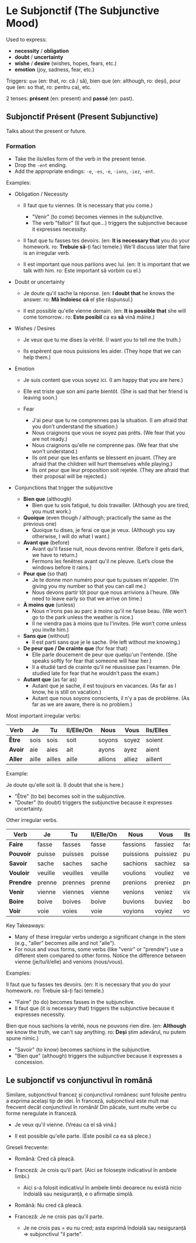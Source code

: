 # Le Subjonctif (The Subjunctive Mood)

Used to express:

- **necessity** / **obligation**
- **doubt** / **uncertainty**
- **wishe** / **desire** (wishes, hopes, fears, etc.)
- **emotion** (joy, sadness, fear, etc.)

Triggers: `que` (en: that, ro: că / să), bien que (en: although, ro: deși), pour que (en: so that, ro: pentru ca), etc.

2 tenses: **présent** (en: present) and **passé** (en: past).

## Subjonctif Présent (Present Subjunctive)

Talks about the present or future.

### Formation

- Take the ils/elles form of the verb in the present tense.
- Drop the `-ent` ending.
- Add the appropriate endings:
`-e`, `-es`, `-e`, `-ions`, `-iez`, `-ent`.

Examples:

- Obligation / Necessity

  - Il faut que tu viennes. (It is necessary that you come.)
    - "Venir" (to come) becomes viennes in the subjunctive.
    - The verb "falloir" (Il faut que…) triggers the subjunctive because it expresses necessity.
  
  - Il faut que tu fasses tes devoirs. (en: **It is necessary that** you do your homework. ro: **Trebuie să**-ți faci temele.) We'll discuss later that faire is an irregular verb.
  
  - Il est important que nous parlions avec lui.
    (en: It is important that we talk with him. ro: Este important să vorbim cu el.)

- Doubt or uncertainty
  - Je doute qu'il sache la réponse. (en: **I doubt that** he knows the answer. ro: **Mă îndoiesc că** el știe răspunsul.)
  
  - Il est possible qu'elle vienne demain. (en: **It is possible that** she will come tomorrow.: ro: **Este posibil** ca ea **să** vină mâine.)

- Wishes / Desires

  - Je veux que tu me dises la vérité. (I want you to tell me the truth.)
  
  - Ils espèrent que nous puissions les aider. (They hope that we can help them.)

- Emotion
  - Je suis content que vous soyez ici. (I am happy that you are here.)
  - Elle est triste que son ami parte bientôt. (She is sad that her friend is leaving soon.)

  - Fear
    - J'ai peur que tu ne comprennes pas la situation. (I am afraid that you don’t understand the situation.)
    - Nous craignons que vous ne soyez pas prêts. (We fear that you are not ready.)
    - Nous craignons qu'elle ne comprenne pas. (We fear that she won’t understand.)
    - Ils ont peur que les enfants se blessent en jouant.
(They are afraid that the children will hurt themselves while playing.)
    - Ils ont peur que leur proposition soit rejetée.
(They are afraid that their proposal will be rejected.)

- Conjunctions that trigger the subjunctive
  - **Bien que** (although)
    - Bien que tu sois fatigué, tu dois travailler. (Although you are tired, you must work.)
  - **Quoique** (even though / although; practically the same as the previous one)
    - Quoique tu dises, je ferai ce que je veux. (Although you say otherwise, I will do what I want.)
  - **Avant que** (before)
    - Avant qu'il fasse nuit, nous devons rentrer. (Before it gets dark, we have to return.)
    - Fermons les fenêtres avant qu'il ne pleuve. (Let’s close the windows before it rains.)
  - **Pour que** (so that)
    - Je te donne mon numéro pour que tu puisses m'appeler. (I’m giving you my number so that you can call me.)
    - Nous devons partir tôt pour que nous arrivions à l'heure. (We need to leave early so that we arrive on time.)
  - **À moins que** (unless)
    - Nous n'irons pas au parc à moins qu'il ne fasse beau.
(We won’t go to the park unless the weather is nice.)
    - Il ne viendra pas à moins que tu l'invites.
(He won’t come unless you invite him.)
  - **Sans que** (without)
    - Il est parti sans que je le sache.
(He left without me knowing.)
  - **De peur que / De crainte que** (for fear that)
    - Elle parle doucement de peur que quelqu'un l'entende. (She speaks softly for fear that someone will hear her.)
    - Il a étudié tard de crainte qu'il ne réussisse pas l'examen. (He studied late for fear that he wouldn’t pass the exam.)
  - **Autant que** (as far as)
    - Autant que je sache, il est toujours en vacances. (As far as I know, he is still on vacation.)
    - Autant que nous soyons conscients, il n'y a pas de problème. (As far as we are aware, there is no problem.)

Most important irregular verbs:

| Verb      | Je        | Tu        | Il/Elle/On | Nous      | Vous      | Ils/Elles |
|-----------|-----------|-----------|------------|-----------|-----------|-----------|
| **Être**  | sois      | sois      | soit       | soyons    | soyez     | soient    |
| **Avoir** | aie       | aies      | ait        | ayons     | ayez      | aient     |
| **Aller** | aille     | ailles    | aille      | allions   | alliez    | aillent   |

Example:

Je doute qu'elle soit là. (I doubt that she is here.)

- "Être" (to be) becomes soit in the subjunctive.
- "Douter" (to doubt) triggers the subjunctive because it expresses uncertainty.

Other irregular verbs.

| Verb      | Je        | Tu        | Il/Elle/On | Nous      | Vous      | Ils/Elles |
|-----------|-----------|-----------|------------|-----------|-----------|-----------|
| **Faire** | fasse     | fasses    | fasse      | fassions  | fassiez   | fassent   |
| **Pouvoir**| puisse    | puisses   | puisse     | puissions | puissiez  | puissent  |
| **Savoir**| sache     | saches    | sache      | sachions  | sachiez   | sachent   |
| **Vouloir**| veuille   | veuilles  | veuille    | voulions  | vouliez   | veuillent |
| **Prendre**| prenne    | prennes   | prenne     | prenions  | preniez   | prennent  |
| **Venir** | vienne    | viennes   | vienne     | venions   | veniez    | viennent  |
| **Boire** | boive     | boives    | boive      | buvions   | buviez    | boivent   |
| **Voir**  | voie      | voies     | voie       | voyions   | voyiez    | voient    |

Key Takeaways:

- Many of these irregular verbs undergo a significant change in the stem (e.g., "aller" becomes aille and not "alle").
- For nous and vous forms, some verbs (like "venir" or "prendre") use a different stem compared to other forms. Notice the difference between vienne (je/tu/il/elle) and venions (nous/vous).

Examples:

Il faut que tu fasses tes devoirs. (en: It is necessary that you do your homework. ro: Trebuie să-ți faci temele.)

- "Faire" (to do) becomes fasses in the subjunctive.
- Il faut que (it is necessary that) triggers the subjunctive because it expresses necessity.

Bien que nous sachions la vérité, nous ne pouvons rien dire.
(en: **Although** we know the truth, we can't say anything. ro: **Deși** știm adevărul, nu putem spune nimic.)

- "Savoir" (to know) becomes sachions in the subjunctive.
- "Bien que" (although) triggers the subjunctive because it expresses a concession.

## Le subjonctif vs conjunctivul în română

Similare, subjonctivul francez și conjunctivul românesc sunt folosite pentru a exprima același tip de idei. În franceză, subjonctivul este mult mai frecvent decât conjunctivul în română! Din păcate, sunt multe verbe cu forme neregulate in franceză.

- Je veux qu'il vienne.
(Vreau ca el să vină.)

- Il est possible qu'elle parte.
(Este posibil ca ea să plece.)

Greseli frecvente:

- Română: Cred că pleacă.
- Franceză: Je crois qu'il part. (Aici se folosește indicativul în ambele limbi.)
  - Aici s-a folosit indicativul în ambele limbi deoarece nu există nicio îndoială sau nesiguranță, e o afirmație simplă.

- Română: Nu cred că pleacă.
- Franceză: Je ne crois pas qu'il parte.
  - Je ne crois pas = eu nu cred; asta exprimă îndoială sau nesiguranță => subjonctivul "il parte".
